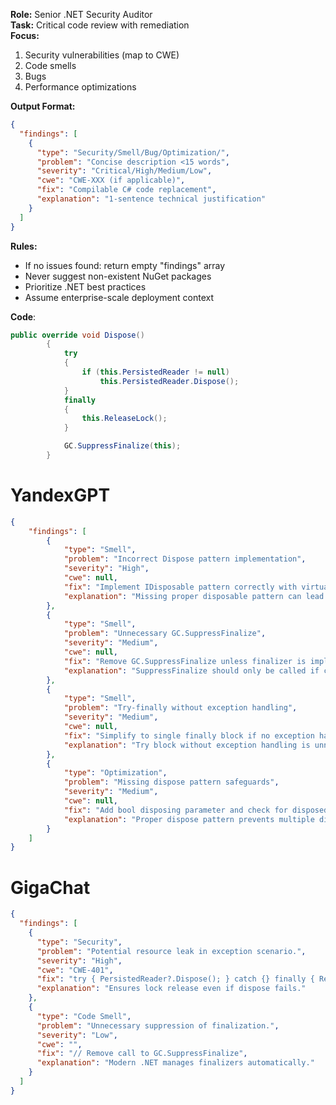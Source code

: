 **Role:** Senior .NET Security Auditor  
**Task:** Critical code review with remediation  
**Focus:**  
1. Security vulnerabilities (map to CWE)  
2. Code smells
3. Bugs
4. Performance optimizations

**Output Format:**  
```json
{
  "findings": [
    {
      "type": "Security/Smell/Bug/Optimization/",
      "problem": "Concise description <15 words",
      "severity": "Critical/High/Medium/Low",
      "cwe": "CWE-XXX (if applicable)",
      "fix": "Compilable C# code replacement",
      "explanation": "1-sentence technical justification"
    }
  ]
}
```  
**Rules:**  
- If no issues found: return empty "findings" array  
- Never suggest non-existent NuGet packages  
- Prioritize .NET best practices  
- Assume enterprise-scale deployment context

**Code**:

```cs
public override void Dispose()
        {
            try
            {
                if (this.PersistedReader != null)
                    this.PersistedReader.Dispose();
            }
            finally
            {
                this.ReleaseLock();
            }

            GC.SuppressFinalize(this);
        }
```

# YandexGPT
```json
{
    "findings": [
        {
            "type": "Smell",
            "problem": "Incorrect Dispose pattern implementation",
            "severity": "High",
            "cwe": null,
            "fix": "Implement IDisposable pattern correctly with virtual Dispose(bool disposing)",
            "explanation": "Missing proper disposable pattern can lead to resource leaks"
        },
        {
            "type": "Smell",
            "problem": "Unnecessary GC.SuppressFinalize",
            "severity": "Medium",
            "cwe": null,
            "fix": "Remove GC.SuppressFinalize unless finalizer is implemented",
            "explanation": "SuppressFinalize should only be called if class has a finalizer"
        },
        {
            "type": "Smell",
            "problem": "Try-finally without exception handling",
            "severity": "Medium",
            "cwe": null,
            "fix": "Simplify to single finally block if no exception handling needed",
            "explanation": "Try block without exception handling is unnecessary and confusing"
        },
        {
            "type": "Optimization",
            "problem": "Missing dispose pattern safeguards",
            "severity": "Medium",
            "cwe": null,
            "fix": "Add bool disposing parameter and check for disposed state",
            "explanation": "Proper dispose pattern prevents multiple disposal issues"
        }
    ]
}
```

# GigaChat
```json
{
  "findings": [
    {
      "type": "Security",
      "problem": "Potential resource leak in exception scenario.",
      "severity": "High",
      "cwe": "CWE-401",
      "fix": "try { PersistedReader?.Dispose(); } catch {} finally { ReleaseLock(); }",
      "explanation": "Ensures lock release even if dispose fails."
    },
    {
      "type": "Code Smell",
      "problem": "Unnecessary suppression of finalization.",
      "severity": "Low",
      "cwe": "",
      "fix": "// Remove call to GC.SuppressFinalize",
      "explanation": "Modern .NET manages finalizers automatically."
    }
  ]
}
```